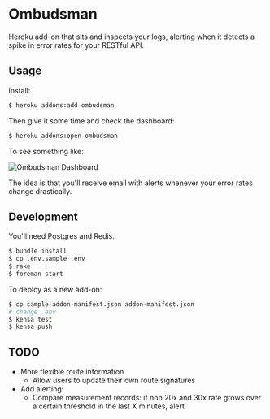 # Ombudsman

Heroku add-on that sits and inspects your logs, alerting when it detects a spike in error rates for your RESTful API.


## Usage

Install:

```bash
$ heroku addons:add ombudsman
```

Then give it some time and check the dashboard:

```bash
$ heroku addons:open ombudsman
```

To see something like:

![Ombudsman Dashboard](http://f.cl.ly/items/0O2g0k0c3K1O3Q3g3M0y/Screen%20Shot%202014-02-27%20at%203.18.23%20AM.png)

The idea is that you'll receive email with alerts whenever your error rates change drastically.


## Development

You'll need Postgres and Redis.

```bash
$ bundle install
$ cp .env.sample .env
$ rake
$ foreman start
```

To deploy as a new add-on:

```bash
$ cp sample-addon-manifest.json addon-manifest.json
# change .env
$ kensa test
$ kensa push
```


## TODO

- More flexible route information
  - Allow users to update their own route signatures
- Add alerting:
  - Compare measurement records: if non 20x and 30x rate grows over a certain threshold in the last X minutes, alert
